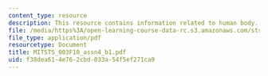 ```yaml
---
content_type: resource
description: This resource contains information related to human body.
file: /media/https%3A/open-learning-course-data-rc.s3.amazonaws.com/sts-003-the-rise-of-modern-science-fall-2010/f38dea614e762cbd033a54f5ef271ca9_MITSTS_003F10_assn4_b1.pdf
file_type: application/pdf
resourcetype: Document
title: MITSTS_003F10_assn4_b1.pdf
uid: f38dea61-4e76-2cbd-033a-54f5ef271ca9
---
```

